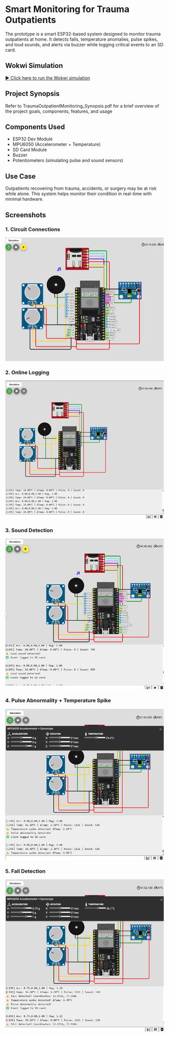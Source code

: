 # Smart Monitoring for Trauma Outpatients

The prototype is a smart ESP32-based system designed to monitor trauma outpatients at home. It detects falls, temperature anomalies, pulse spikes, and loud sounds, and alerts via buzzer while logging critical events to an SD card.

## Wokwi Simulation

[▶️ Click here to run the Wokwi simulation](https://wokwi.com/projects/433441869261032449)


## Project Synopsis

Refer to TraumaOutpatientMonitoring_Synopsis.pdf for a brief overview of the project goals, components, features, and usage

## Components Used
- ESP32 Dev Module
- MPU6050 (Accelerometer + Temperature)
- SD Card Module
- Buzzer
- Potentiometers (simulating pulse and sound sensors)

## Use Case
Outpatients recovering from trauma, accidents, or surgery may be at risk while alone. This system helps monitor their condition in real-time with minimal hardware.

## Screenshots

### 1. Circuit Connections  
![Circuit Connections](circuit_connections.jpg)

### 2. Online Logging  
![Online Logging](online_serial_logging.jpg)

### 3. Sound Detection  
![Sound Detection](sound_detection.jpg)

### 4. Pulse Abnormality + Temperature Spike  
![Pulse & Temp Alert](temp_spike.jpg)

### 5. Fall Detection  
![Fall Detection](fall_detection.jpg)

